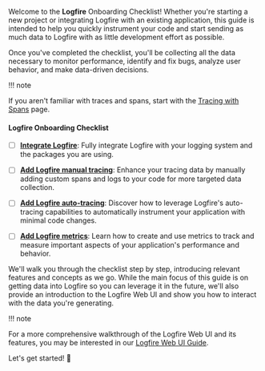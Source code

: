 Welcome to the **Logfire** Onboarding Checklist! Whether you're starting a new project or integrating Logfire with an
existing application, this guide is intended to help you quickly instrument your code and start sending as much data to
Logfire with as little development effort as possible.

Once you've completed the checklist, you'll be collecting all the data necessary to monitor performance, identify and
fix bugs, analyze user behavior, and make data-driven decisions.

!!! note

  If you aren't familiar with traces and spans, start with the [Tracing with Spans](../../concepts.md) page.

#### Logfire Onboarding Checklist

* [ ] **[Integrate Logfire](integrate.md)**: Fully integrate Logfire with your logging system and the packages you are
  using.

* [ ] **[Add Logfire manual tracing](add-manual-tracing.md)**: Enhance your tracing data by manually adding custom
  spans and logs to your code for more targeted data collection.

* [ ] **[Add Logfire auto-tracing](add-auto-tracing.md)**: Discover how to leverage Logfire's auto-tracing
  capabilities to automatically instrument your application with minimal code changes.

* [ ] **[Add Logfire metrics](add-metrics.md)**: Learn how to create and use metrics to track and measure important
  aspects of your application's performance and behavior.

We'll walk you through the checklist step by step, introducing relevant features and concepts as we go. While the main
focus of this guide is on getting data into Logfire so you can leverage it in the future, we'll also provide an
introduction to the Logfire Web UI and show you how to interact with the data you're generating.

!!! note

  For a more comprehensive walkthrough of the Logfire Web UI and its features, you may be interested in our [Logfire Web UI Guide](../web-ui/live.md).

Let's get started! :rocket:
